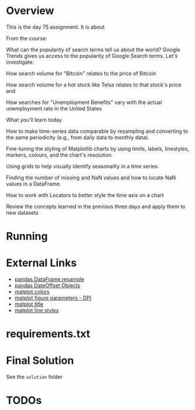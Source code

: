 # Overview

This is the day 75 assignment. It is about


From the course:

What can the popularity of search terms tell us about the world? Google Trends gives us access to the popularity of Google Search terms. Let's investigate:

How search volume for "Bitcoin" relates to the price of Bitcoin

How search volume for a hot stock like Telsa relates to that stock's price and

How searches for "Unemployment Benefits" vary with the actual unemployment rate in the United States



What you'll learn today

How to make time-series data comparable by resampling and converting to the same periodicity (e.g., from daily data to monthly data).

Fine-tuning the styling of Matplotlib charts by using limits, labels, linestyles, markers, colours, and the chart's resolution.

Using grids to help visually identify seasonality in a time series.

Finding the number of missing and NaN values and how to locate NaN values in a DataFrame.

How to work with Locators to better style the time axis on a chart

Review the concepts learned in the previous three days and apply them to new datasets



# Running


# External Links

- [pandas.DataFrame.resample](https://pandas.pydata.org/pandas-docs/stable/reference/api/pandas.DataFrame.resample.html)
- [pandas DateOffset Objects ](https://pandas.pydata.org/pandas-docs/stable/user_guide/timeseries.html#dateoffset-objects)
- [matplot colors](https://matplotlib.org/3.1.1/gallery/color/named_colors.html)
- [matplot figure parameters - DPI](https://matplotlib.org/3.1.1/api/_as_gen/matplotlib.pyplot.figure.html)
- [matplot title](https://matplotlib.org/stable/api/_as_gen/matplotlib.pyplot.title.html)
- [matplot line styles](https://matplotlib.org/3.2.1/api/_as_gen/matplotlib.pyplot.plot.html)


# requirements.txt

# Final Solution

See the `solution` folder

# TODOs

